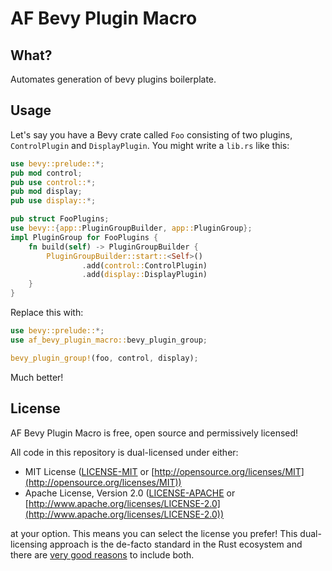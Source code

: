 # AF Bevy Plugin Macro

## What?

Automates generation of bevy plugins boilerplate.

## Usage

Let's say you have a Bevy crate called `Foo` consisting of two plugins, `ControlPlugin` and `DisplayPlugin`. You might write a `lib.rs` like this:

```rs
use bevy::prelude::*;
pub mod control;
pub use control::*;
pub mod display;
pub use display::*;

pub struct FooPlugins;
use bevy::{app::PluginGroupBuilder, app::PluginGroup};
impl PluginGroup for FooPlugins {
    fn build(self) -> PluginGroupBuilder {
        PluginGroupBuilder::start::<Self>()
                .add(control::ControlPlugin)
                .add(display::DisplayPlugin)
    }
}
```

Replace this with:

```rs
use bevy::prelude::*;
use af_bevy_plugin_macro::bevy_plugin_group;

bevy_plugin_group!(foo, control, display);
```

Much better!

## License

AF Bevy Plugin Macro is free, open source and permissively licensed!

All code in this repository is dual-licensed under either:

* MIT License ([LICENSE-MIT](LICENSE-MIT) or [http://opensource.org/licenses/MIT](http://opensource.org/licenses/MIT))
* Apache License, Version 2.0 ([LICENSE-APACHE](LICENSE-APACHE) or [http://www.apache.org/licenses/LICENSE-2.0](http://www.apache.org/licenses/LICENSE-2.0))

at your option.
This means you can select the license you prefer!
This dual-licensing approach is the de-facto standard in the Rust ecosystem and there are [very good reasons](https://github.com/bevyengine/bevy/issues/2373) to include both.